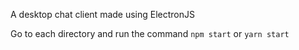 A desktop chat client made using ElectronJS

Go to each directory and run the command `npm start` or `yarn start`
